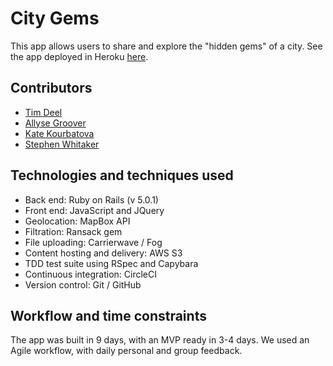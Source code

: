 # City Gems
This app allows users to share and explore the "hidden gems" of a city.
See the app deployed in Heroku [here](http://city-gems.herokuapp.com/).

## Contributors
* [Tim Deel](https://github.com/HiDefStatic)
* [Allyse Groover](https://github.com/groovestation31785)
* [Kate Kourbatova](https://github.com/katekourbatova)
* [Stephen Whitaker](https://github.com/swwhitaker)

## Technologies and techniques used
* Back end: Ruby on Rails (v 5.0.1)
* Front end: JavaScript and JQuery
* Geolocation: MapBox API
* Filtration: Ransack gem
* File uploading: Carrierwave / Fog
* Content hosting and delivery: AWS S3
* TDD test suite using RSpec and Capybara
* Continuous integration: CircleCI
* Version control: Git / GitHub

## Workflow and time constraints
The app was built in 9 days, with an MVP ready in 3-4 days. We used an Agile workflow, with daily personal and group feedback.
